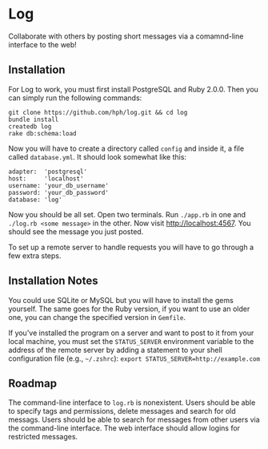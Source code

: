 Log
===

Collaborate with others by posting short messages via a comamnd-line interface
to the web!

Installation
------------

For Log to work, you must first install PostgreSQL and Ruby 2.0.0. Then you
can simply run the following commands:

    git clone https://github.com/hph/log.git && cd log
    bundle install
    createdb log
    rake db:schema:load

Now you will have to create a directory called `config` and inside it, a file
called `database.yml`. It should look somewhat like this:

    adapter:  'postgresql'
    host:     'localhost'
    username: 'your_db_username'
    password: 'your_db_password'
    database: 'log'

Now you should be all set. Open two terminals. Run `./app.rb` in one and
`./log.rb <some message>` in the other. Now visit
[http://localhost:4567](http://localhost:4567). You should see the message you
just posted.

To set up a remote server to handle requests you will have to go through a few
extra steps.

Installation Notes
------------------

You could use SQLite or MySQL but you will have to install the gems yourself.
The same goes for the Ruby version, if you want to use an older one, you can
change the specified version in `Gemfile`.

If you've installed the program on a server and want to post to it from your
local machine, you must set the `STATUS_SERVER` environment variable to the
address of the remote server by adding a statement to your shell configuration
file (e.g., `~/.zshrc`): `export STATUS_SERVER=http://example.com`

Roadmap
-------

The command-line interface to `log.rb` is nonexistent. Users should be able to
specify tags and permissions, delete messages and search for old messags. Users
should be able to search for messages from other users via the command-line
interface. The web interface should allow logins for restricted messages.
